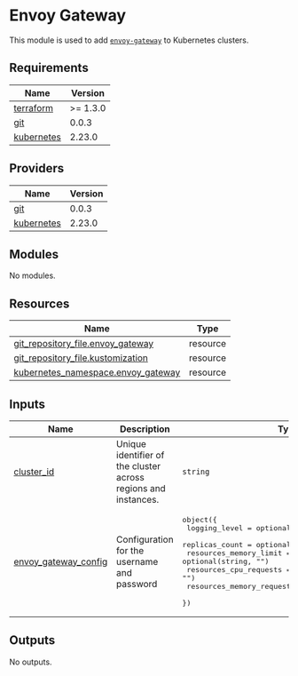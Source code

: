 # Envoy Gateway

This module is used to add [`envoy-gateway`](https://gateway.envoyproxy.io/docs/) to Kubernetes clusters.

## Requirements

| Name | Version |
|------|---------|
| <a name="requirement_terraform"></a> [terraform](#requirement\_terraform) | >= 1.3.0 |
| <a name="requirement_git"></a> [git](#requirement\_git) | 0.0.3 |
| <a name="requirement_kubernetes"></a> [kubernetes](#requirement\_kubernetes) | 2.23.0 |

## Providers

| Name | Version |
|------|---------|
| <a name="provider_git"></a> [git](#provider\_git) | 0.0.3 |
| <a name="provider_kubernetes"></a> [kubernetes](#provider\_kubernetes) | 2.23.0 |

## Modules

No modules.

## Resources

| Name | Type |
|------|------|
| [git_repository_file.envoy_gateway](https://registry.terraform.io/providers/xenitab/git/0.0.3/docs/resources/repository_file) | resource |
| [git_repository_file.kustomization](https://registry.terraform.io/providers/xenitab/git/0.0.3/docs/resources/repository_file) | resource |
| [kubernetes_namespace.envoy_gateway](https://registry.terraform.io/providers/hashicorp/kubernetes/2.23.0/docs/resources/namespace) | resource |

## Inputs

| Name | Description | Type | Default | Required |
|------|-------------|------|---------|:--------:|
| <a name="input_cluster_id"></a> [cluster\_id](#input\_cluster\_id) | Unique identifier of the cluster across regions and instances. | `string` | n/a | yes |
| <a name="input_envoy_gateway_config"></a> [envoy\_gateway\_config](#input\_envoy\_gateway\_config) | Configuration for the username and password | <pre>object({<br/>    logging_level             = optional(string, "info")<br/>    replicas_count            = optional(number, 2)<br/>    resources_memory_limit    = optional(string, "")<br/>    resources_cpu_requests    = optional(string, "")<br/>    resources_memory_requests = optional(string, "")<br/>  })</pre> | `{}` | no |

## Outputs

No outputs.
